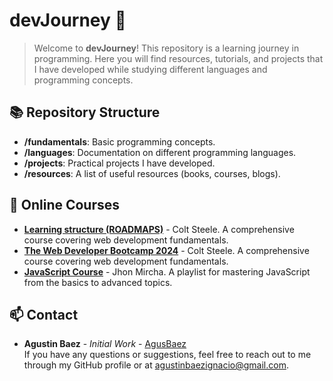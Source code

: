 # devJourney 🚀

> Welcome to **devJourney**! This repository is a learning journey in programming. Here you will find resources, tutorials, and projects that I have developed while studying different languages and programming concepts.

## 📚 Repository Structure

- **/fundamentals**: Basic programming concepts.
- **/languages**: Documentation on different programming languages.
- **/projects**: Practical projects I have developed.
- **/resources**: A list of useful resources (books, courses, blogs).

## 📝 Online Courses
- **[Learning structure (ROADMAPS)](https://roadmap.sh/u/agustinbaez)** - Colt Steele. A comprehensive course covering web development fundamentals.
- **[The Web Developer Bootcamp 2024](https://www.udemy.com/course/the-web-developer-bootcamp/)** - Colt Steele. A comprehensive course covering web development fundamentals.
- **[JavaScript Course](https://www.youtube.com/playlist?list=PLvq-jIkSeTUZ6QgYYO3MwG9EMqC-KoLXA)** - Jhon Mircha. A playlist for mastering JavaScript from the basics to advanced topics.

## 📫 Contact

- **Agustin Baez** - _Initial Work_ - [AgusBaez](https://github.com/AgusBaez)  
If you have any questions or suggestions, feel free to reach out to me through my GitHub profile or at [agustinbaezignacio@gmail.com](mailto:agustinbaezignacio@gmail.com).

